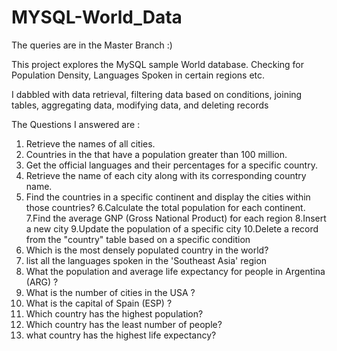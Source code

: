 # MYSQL-World_Data
The queries are in the Master Branch :) 

This project explores the MySQL sample World database. Checking for Population Density, Languages Spoken in certain regions etc.

I dabbled with data retrieval, filtering data based on conditions, joining tables, aggregating data, modifying data, and deleting records

The Questions I answered are :

1. Retrieve the names of all cities.
2. Countries in the that have a population greater than 100 million.
3. Get the official languages and their percentages for a specific country.
4. Retrieve the name of each city along with its corresponding country name.
5. Find the countries in a specific continent and display the cities within those countries?
6.Calculate the total population for each continent.
7.Find the average GNP (Gross National Product) for each region
8.Insert a new city
9.Update the population of a specific city
10.Delete a record from the "country" table based on a specific condition 
11. Which is the most densely populated country in the world?
12. list all the languages spoken in the 'Southeast Asia' region
13. What the population and average life expectancy for people in Argentina (ARG) ?
14. What is the number of cities in the USA ?
15. What is the capital of Spain (ESP) ? 
16. Which country has the highest population?
17. Which country has the least number of people?
18. what country has the highest life expectancy?
